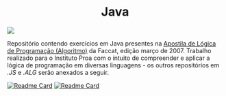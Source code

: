 <div align="center">
  
# Java
</div>

<img src="https://raw.githubusercontent.com/cat-milk/Anime-Girls-Holding-Programming-Books/master/Java/Aharen_Reina_Java.png">
<!--<img src="https://raw.githubusercontent.com/cat-milk/Anime-Girls-Holding-Programming-Books/master/Java/Code_Geass_CC_How_To_Program_In_Java.png">-->

Repositório contendo exercícios em Java presentes na <a href="https://fit.faccat.br/~fpereira/apostilas/apostila_algoritmos_mar2007.pdf">Apostila de Lógica de Programação (Algoritmo)</a> da Faccat, edição março de 2007. Trabalho realizado para o Instituto Proa com o intuito de compreender e aplicar a lógica de programação em diversas linguagens - os outros repositórios em *.JS* e *.ALG* serão anexados a seguir.

[![Readme Card](https://github-readme-stats.vercel.app/api/pin/?username=jovemfs&repo=JavaScript&theme=tokyonight)](https://github.com/jovemfs/JavaScript)
[![Readme Card](https://github-readme-stats.vercel.app/api/pin/?username=jovemfs&repo=AlgoritmoAulas&theme=tokyonight)](https://github.com/jovemfs/AlgoritmoAulas)